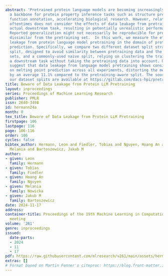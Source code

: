 ```yaml
---
abstract: 'Pretrained protein language models are becoming increasingly popular as
  a backbone for protein property inference tasks such as structure prediction or
  function annotation, accelerating biological research. However, related research
  oftentimes does not consider the effects of data leakage from pretraining on the
  actual downstream task, resulting in potentially unrealistic performance estimates.
  Reported generalization might not necessarily be reproducible for proteins highly
  dissimilar from the pretraining set.  In this work, we measure the effects of data
  leakage from protein language model pretraining in the domain of protein thermostability
  prediction. Specifically, we compare two different dataset split strategies: a pretraining-aware
  split, designed to avoid similarity between pretraining data and the held-out test
  sets, and a commonly-used naive split, relying on clustering the training data for
  a downstream task without taking the pretraining data into account. Our experiments
  suggest that data leakage from language model pretraining shows consistent effects
  on melting point prediction across all experiments, distorting the measured performance
  by an average 11.1% compared to the pretraining-aware split. The source code and
  our dataset splits are available at https://gitlab.com/dacs-hpi/pretraining-aware-hotprot.'
title: Beware of Data Leakage from Protein LLM Pretraining
layout: inproceedings
series: Proceedings of Machine Learning Research
publisher: PMLR
issn: 2640-3498
id: hermann24a
month: 0
tex_title: Beware of Data Leakage from Protein LLM Pretraining
firstpage: 106
lastpage: 116
page: 106-116
order: 106
cycles: false
bibtex_author: Hermann, Leon and Fiedler, Tobias and Nguyen, Hoang An and Nowicka,
  Melania and Bartoszewicz, Jakub M
author:
- given: Leon
  family: Hermann
- given: Tobias
  family: Fiedler
- given: Hoang An
  family: Nguyen
- given: Melania
  family: Nowicka
- given: Jakub M
  family: Bartoszewicz
date: 2024-11-17
address:
container-title: Proceedings of the 19th Machine Learning in Computational Biology
  meeting
volume: '261'
genre: inproceedings
issued:
  date-parts:
  - 2024
  - 11
  - 17
pdf: https://raw.githubusercontent.com/mlresearch/v261/main/assets/hermann24a/hermann24a.pdf
extras: []
# Format based on Martin Fenner's citeproc: https://blog.front-matter.io/posts/citeproc-yaml-for-bibliographies/
---
```


